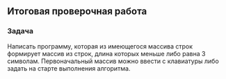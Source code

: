 ## Итоговая проверочная работа 
### Задача
Написать программу, которая из имеющегося массива строк формирует массив из строк, длина которых меньше либо равна 3 символам. Первоначальный массив можно ввести с клавиатуры либо задать на старте выполнения алгоритма. 